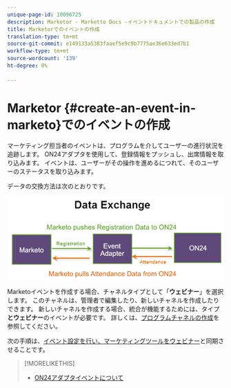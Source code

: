 ```yaml
---
unique-page-id: 10096725
description: Marketor - Marketto Docs -イベントドキュメントでの製品の作成
title: Marketorでのイベントの作成
translation-type: tm+mt
source-git-commit: e149133a5383faaef5e9c9b7775ae36e633ed7b1
workflow-type: tm+mt
source-wordcount: '139'
ht-degree: 0%

---
```



# Marketor {#create-an-event-in-marketo}でのイベントの作成

マーケティング担当者のイベントは、プログラムを介してユーザーの進行状況を追跡します。 ON24アダプタを使用して、登録情報をプッシュし、出席情報を取り込みます。 イベントは、ユーザーがその操作を進めるにつれて、そのユーザーのステータスを取り込みます。

データの交換方法は次のとおりです。

![](assets/image2015-12-16-13-33-56.png)

Marketoイベントを作成する場合、チャネルタイプとして「**ウェビナー**」を選択します。 このチャネルは、管理者で編集したり、新しいチャネルを作成したりできます。 新しいチャネルを作成する場合、統合が機能するためには、タイプ&#x200B;**とウェビナー**&#x200B;のイベントが必要です。 詳しくは、[プログラムチャネルの作成](../../../../../product-docs/administration/tags/create-a-program-channel.md)を参照してください。

次の手順は、[イベント設定を行い、マーケティングツールをウェビナー](https://docs.marketo.com/x/IRCa)と同期させることです。

>[!MORELIKETHIS]
>
>* [ON24アダプタイベントについて](understanding-marketo-on24-adapter-events.md)

>



